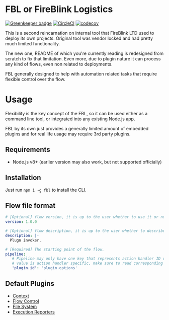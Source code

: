 # FBL or FireBlink Logistics

[![Greenkeeper badge](https://badges.greenkeeper.io/FireBlinkLTD/fbl.svg)](https://greenkeeper.io/)
[![CircleCI](https://circleci.com/gh/FireBlinkLTD/fbl.svg?style=svg)](https://circleci.com/gh/FireBlinkLTD/fbl)
[![codecov](https://codecov.io/gh/FireBlinkLTD/fbl/branch/master/graph/badge.svg)](https://codecov.io/gh/FireBlinkLTD/fbl)

This is a second reincarnation on internal tool that FireBlink LTD used to deploy its own projects.
Original tool was vendor locked and had pretty much limited functionality.

The new one, README of which you're currently reading is redesigned from scratch to fix that limitation.
Even more, due to plugin nature it can process any kind of flows, even non related to deployments.

FBL generally designed to help with automation related tasks that require flexible control over the flow.

# Usage

Flexibility is the key concept of the FBL, so it can be used either as a command line tool, or integrated into any
existing Node.js app.

FBL by its own just provides a generally limited amount of embedded plugins and for real life usage may require 3rd party plugins.

## Requirements

- Node.js v8+ (earlier version may also work, but not supported officially)

## Installation 

Just run `npm i -g fbl` to install the CLI.

## Flow file format

```yaml
# [Optional] flow version, it is up to the user whether to use it or not
version: 1.0.0

# [Optional] flow description, it is up to the user whether to describe a flow in a human readable way
description: |-
  Plugn invoker.

# [Required] The starting point of the flow.
pipeline:
   # Pipeline may only have one key that represents action handler ID or one of its aliases
   # value is action handler specific, make sure to read corresponding documentation first
   'plugin.id': 'plugin.options'
``` 

## Default Plugins

- [Context](docs/plugins/context.md)
- [Flow Control](docs/plugins/flow.md)
- [File System](docs/plugins/flow.md)
- [Execution Reporters](docs/plugins/reporters.md)
